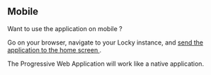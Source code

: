## Mobile
Want to use the application on mobile ?

Go on your browser, navigate to your Locky instance, and
<a href="https://www.howtogeek.com/196087/how-to-add-websites-to-the-home-screen-on-any-smartphone-or-tablet/">
    send the application to the home screen
</a>.

The Progressive Web Application will work like a native application.
